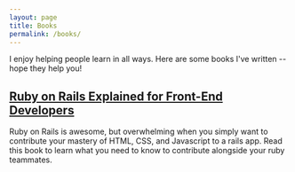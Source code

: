 ```yaml
---
layout: page
title: Books
permalink: /books/
---
```


I enjoy helping people learn in all ways. Here are some books I've written -- hope they help you!


## [Ruby on Rails Explained for Front-End Developers](https://leanpub.com/rorfrontend)

Ruby on Rails is awesome, but overwhelming when you simply want to contribute your mastery of HTML, CSS, and Javascript to a rails app. Read this book to learn what you need to know to contribute alongside your ruby teammates.



